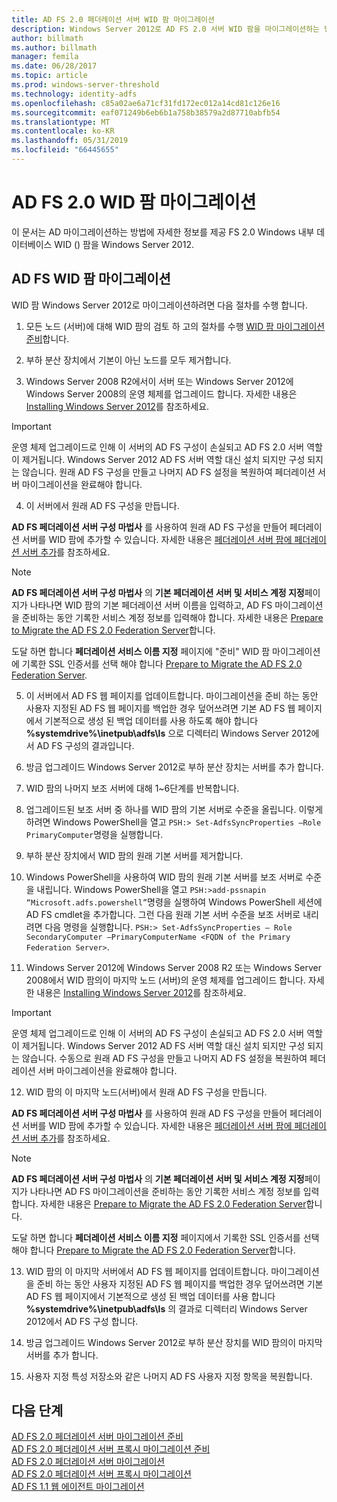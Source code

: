 ```yaml
---
title: AD FS 2.0 페더레이션 서버 WID 팜 마이그레이션
description: Windows Server 2012로 AD FS 2.0 서버 WID 팜을 마이그레이션하는 방법에 정보를 제공 합니다.
author: billmath
ms.author: billmath
manager: femila
ms.date: 06/28/2017
ms.topic: article
ms.prod: windows-server-threshold
ms.technology: identity-adfs
ms.openlocfilehash: c85a02ae6a71cf31fd172ec012a14cd81c126e16
ms.sourcegitcommit: eaf071249b6eb6b1a758b38579a2d87710abfb54
ms.translationtype: MT
ms.contentlocale: ko-KR
ms.lasthandoff: 05/31/2019
ms.locfileid: "66445655"
---
```

# <a name="migrate-an-ad-fs-20-wid-farm"></a>AD FS 2.0 WID 팜 마이그레이션  
이 문서는 AD 마이그레이션하는 방법에 자세한 정보를 제공 FS 2.0 Windows 내부 데이터베이스 WID () 팜을 Windows Server 2012.

## <a name="migrate-an-ad-fs-wid-farm"></a>AD FS WID 팜 마이그레이션
WID 팜 Windows Server 2012로 마이그레이션하려면 다음 절차를 수행 합니다.  
  
1.  모든 노드 (서버)에 대해 WID 팜의 검토 하 고의 절차를 수행 [WID 팜 마이그레이션 준비](prepare-to-migrate-a-wid-farm.md)합니다.  
  
2.  부하 분산 장치에서 기본이 아닌 노드를 모두 제거합니다.  
  
3.  Windows Server 2008 R2에서이 서버 또는 Windows Server 2012에 Windows Server 2008의 운영 체제를 업그레이드 합니다. 자세한 내용은 [Installing Windows Server 2012](https://technet.microsoft.com/library/jj134246.aspx)를 참조하세요.  
  
> [!IMPORTANT]
>  운영 체제 업그레이드로 인해 이 서버의 AD FS 구성이 손실되고 AD FS 2.0 서버 역할이 제거됩니다. Windows Server 2012 AD FS 서버 역할 대신 설치 되지만 구성 되지는 않습니다. 원래 AD FS 구성을 만들고 나머지 AD FS 설정을 복원하여 페더레이션 서버 마이그레이션을 완료해야 합니다.  
  
4. 이 서버에서 원래 AD FS 구성을 만듭니다.  
  
**AD FS 페더레이션 서버 구성 마법사** 를 사용하여 원래 AD FS 구성을 만들어 페더레이션 서버를 WID 팜에 추가할 수 있습니다. 자세한 내용은 [페더레이션 서버 팜에 페더레이션 서버 추가](add-a-federation-server-to-a-federation-server-farm.md)를 참조하세요.  
  
> [!NOTE]
> **AD FS 페더레이션 서버 구성 마법사** 의 **기본 페더레이션 서버 및 서비스 계정 지정**페이지가 나타나면 WID 팜의 기본 페더레이션 서버 이름을 입력하고, AD FS 마이그레이션을 준비하는 동안 기록한 서비스 계정 정보를 입력해야 합니다. 자세한 내용은 [Prepare to Migrate the AD FS 2.0 Federation Server](prepare-to-migrate-a-wid-farm.md)합니다. 
>  
> 도달 하면 합니다 **페더레이션 서비스 이름 지정** 페이지에 "준비" WID 팜 마이그레이션에 기록한 SSL 인증서를 선택 해야 합니다 [Prepare to Migrate the AD FS 2.0 Federation Server](prepare-to-migrate-a-wid-farm.md).  
  
5. 이 서버에서 AD FS 웹 페이지를 업데이트합니다. 마이그레이션을 준비 하는 동안 사용자 지정된 AD FS 웹 페이지를 백업한 경우 덮어쓰려면 기본 AD FS 웹 페이지에서 기본적으로 생성 된 백업 데이터를 사용 하도록 해야 합니다 **%systemdrive%\inetpub\adfs\ls** 으로 디렉터리 Windows Server 2012에서 AD FS 구성의 결과입니다.  
  
6. 방금 업그레이드 Windows Server 2012로 부하 분산 장치는 서버를 추가 합니다.  
  
7. WID 팜의 나머지 보조 서버에 대해 1~6단계를 반복합니다.  
  
8. 업그레이드된 보조 서버 중 하나를 WID 팜의 기본 서버로 수준을 올립니다. 이렇게 하려면 Windows PowerShell을 열고 `PSH:> Set-AdfsSyncProperties –Role PrimaryComputer`명령을 실행합니다.  
  
9. 부하 분산 장치에서 WID 팜의 원래 기본 서버를 제거합니다.  
  
10. Windows PowerShell을 사용하여 WID 팜의 원래 기본 서버를 보조 서버로 수준을 내립니다. Windows PowerShell을 열고 `PSH:>add-pssnapin “Microsoft.adfs.powershell”`명령을 실행하여 Windows PowerShell 세션에 AD FS cmdlet을 추가합니다. 그런 다음 원래 기본 서버 수준을 보조 서버로 내리려면 다음 명령을 실행합니다. `PSH:> Set-AdfsSyncProperties – Role SecondaryComputer –PrimaryComputerName <FQDN of the Primary Federation Server>`.  
  
11. Windows Server 2012에 Windows Server 2008 R2 또는 Windows Server 2008에서 WID 팜의이 마지막 노드 (서버)의 운영 체제를 업그레이드 합니다. 자세한 내용은 [Installing Windows Server 2012](https://technet.microsoft.com/library/jj134246.aspx)를 참조하세요.  
  
> [!IMPORTANT]
>  운영 체제 업그레이드로 인해 이 서버의 AD FS 구성이 손실되고 AD FS 2.0 서버 역할이 제거됩니다. Windows Server 2012 AD FS 서버 역할 대신 설치 되지만 구성 되지는 않습니다. 수동으로 원래 AD FS 구성을 만들고 나머지 AD FS 설정을 복원하여 페더레이션 서버 마이그레이션을 완료해야 합니다.  
  
12. WID 팜의 이 마지막 노드(서버)에서 원래 AD FS 구성을 만듭니다.  
  
**AD FS 페더레이션 서버 구성 마법사** 를 사용하여 원래 AD FS 구성을 만들어 페더레이션 서버를 WID 팜에 추가할 수 있습니다. 자세한 내용은 [페더레이션 서버 팜에 페더레이션 서버 추가](add-a-federation-server-to-a-federation-server-farm.md)를 참조하세요.  
  
> [!NOTE]
> **AD FS 페더레이션 서버 구성 마법사** 의 **기본 페더레이션 서버 및 서비스 계정 지정**페이지가 나타나면 AD FS 마이그레이션을 준비하는 동안 기록한 서비스 계정 정보를 입력합니다. 자세한 내용은 [Prepare to Migrate the AD FS 2.0 Federation Server](prepare-to-migrate-a-wid-farm.md)합니다. 
>  
> 도달 하면 합니다 **페더레이션 서비스 이름 지정** 페이지에서 기록한 SSL 인증서를 선택 해야 합니다 [Prepare to Migrate the AD FS 2.0 Federation Server](prepare-to-migrate-a-wid-farm.md)합니다.  
  
13. WID 팜의 이 마지막 서버에서 AD FS 웹 페이지를 업데이트합니다. 마이그레이션을 준비 하는 동안 사용자 지정된 AD FS 웹 페이지를 백업한 경우 덮어쓰려면 기본 AD FS 웹 페이지에서 기본적으로 생성 된 백업 데이터를 사용 합니다 **%systemdrive%\inetpub\adfs\ls** 의 결과로 디렉터리 Windows Server 2012에서 AD FS 구성 합니다.  
  
14. 방금 업그레이드 Windows Server 2012로 부하 분산 장치를 WID 팜의이 마지막 서버를 추가 합니다.  
  
15. 사용자 지정 특성 저장소와 같은 나머지 AD FS 사용자 지정 항목을 복원합니다.  
  
## <a name="next-steps"></a>다음 단계
 [AD FS 2.0 페더레이션 서버 마이그레이션 준비](prepare-to-migrate-ad-fs-fed-server.md)   
 [AD FS 2.0 페더레이션 서버 프록시 마이그레이션 준비](prepare-to-migrate-ad-fs-fed-proxy.md)   
 [AD FS 2.0 페더레이션 서버 마이그레이션](migrate-the-ad-fs-fed-server.md)   
 [AD FS 2.0 페더레이션 서버 프록시 마이그레이션](migrate-the-ad-fs-2-fed-server-proxy.md)   
 [AD FS 1.1 웹 에이전트 마이그레이션](migrate-the-ad-fs-web-agent.md)